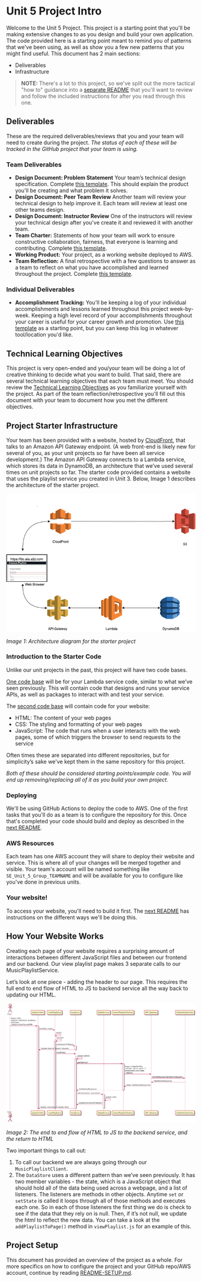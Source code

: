 # Unit 5 Project Intro

Welcome to the Unit 5 Project. This project is a starting point that you'll be making extensive changes to as you design and build your own application. The code provided here is a starting point meant to remind you of patterns that we've been using, as well as show you a few new patterns that you might find useful. This document has 2 main sections:

- Deliverables
- Infrastructure

> **NOTE:** There's a lot to this project, so we've split out the more tactical "how to" guidance into a [separate README](./README-SETUP.md) that you'll want to review and follow the included instructions for after you read through this one.

## Deliverables

These are the required deliverables/reviews that you and your team will need to create during the project. _The status of each of these will be tracked in the GitHub project that your team is using._

### Team Deliverables

* **Design Document: Problem Statement** Your team’s technical design specification. Complete [this template](resources/VACANZA_design-document.md). This should explain the product you'll be creating and what problem it solves.
* **Design Document: Peer Team Review** Another team will review your technical design to help improve it. Each team will review at least one other teams design.
* **Design Document: Instructor Review** One of the instructors will review your technical design after you've create it and reviewed it with another team.
* **Team Charter:** Statements of how your team will work to ensure constructive collaboration, fairness, that everyone is learning and contributing. Complete [this template](resources/team-charter.md).
* **Working Product:** Your project, as a working website deployed to AWS.
* **Team Reflection:** A final retrospective with a few questions to answer as a team to reflect on what you have accomplished and learned throughout the project. Complete [this template](resources/team-reflection.md).

### Individual Deliverables

* **Accomplishment Tracking:** You'll be keeping a log of your individual accomplishments and lessons learned throughout this project week-by-week. Keeping a high level record of your accomplishments throughout your career is useful for your career growth and promotion. Use [this template](resources/individual-accomplishments-template.md) as a starting point, but you can keep this log in whatever tool/location you'd like.

## Technical Learning Objectives

This project is very open-ended and you/your team will be doing a lot of creative thinking to decide what you want to build. That said, there are several technical learning objectives that each team must meet. You should review the [Technical Learning Objectives](./resources/technical-objectives.md) as you familiarize yourself with the project. As part of the team reflection/retrospective you'll fill out this document with your team to document how you met the different objectives.

## Project Starter Infrastructure

Your team has been provided with a website, hosted by [CloudFront](https://aws.amazon.com/cloudfront/), that talks to an Amazon API Gateway endpoint. (A web front-end is likely new for several of you, as your unit projects so far have been all service development.) The Amazon API Gateway connects to a Lambda service, which stores its data in DynamoDB, an architecture that we’ve used several times on unit projects so far. The starter code provided contains a website that uses the playlist service you created in Unit 3. Below, Image 1 describes the architecture of the starter project.

![Image 1: The architecture of your starter project](resources/images/architecture_diagram.png)

*Image 1: Architecture diagram for the starter project*

### Introduction to the Starter Code

Unlike our unit projects in the past, this project will have two code bases.

[One code base](./MusicPlaylistServiceLambda) will be for your Lambda service code, similar to what we’ve seen previously. This will contain code that designs and runs your service APIs, as well as packages to interact with and test your service.

The [second code base](./web) will contain code for your website:

* HTML: The content of your web pages
* CSS: The styling and formatting of your web pages
* JavaScript: The code that runs when a user interacts with the web pages, some of which triggers the browser to send requests to the service

Often times these are separated into different repositories, but for simplicity’s sake we've kept them in the same repository for this project.

_Both of these should be considered starting points/example code. You will end up removing/replacing all of it as you build your own project._

### Deploying

We'll be using GitHub Actions to deploy the code to AWS. One of the first tasks that you'll do as a team is to configure the repository for this. Once that's completed your code should build and deploy as described in the [next README](./README-SETUP.md).

### AWS Resources

Each team has one AWS account they will share to deploy their website and service. This is where all of your changes will be merged together and visible. Your team's account will be named something like `SE_Unit_5_Group_TEAMNAME` and will be available for you to configure like you've done in previous units.

### Your website!

To access your website, you'll need to build it first. The [next README](./README-SETUP.md) has instructions on the different ways we'll be doing this.

## How Your Website Works

Creating each page of your website requires a surprising amount of interactions between different JavaScript files and between our frontend and our backend. Our view playlist page makes 3 separate calls to our MusicPlaylistService.

Let’s look at one piece - adding the header to our page. This requires the full end to end flow of HTML to JS to backend service all the way back to updating our HTML.

![Image 2: The end to end flow of HTML to JS to the backend service, and the return to HTML.](resources/images/sequence_diagram.png)

*Image 2: The end to end flow of HTML to JS to the backend service, and the return to HTML*

Two important things to call out:

1. To call our backend we are always going through our `MusicPlaylistClient`.
2. The `DataStore` uses a different pattern than we’ve seen previously. It has two member variables - the state, which is a JavaScript object that should hold all of the data being used across a webpage, and a list of listeners. The listeners are methods in other objects. Anytime `set` or `setState` is called it loops through all of those methods and executes each one. So in each of those listeners the first thing we do is check to see if the data that they rely on is null. Then, if it’s not null, we update the html to reflect the new data. You can take a look at the `addPlaylistToPage()` method in `viewPlaylist.js` for an example of this.

## Project Setup

This document has provided an overview of the project as a whole. For more specifics on how to configure the project and your GitHub repo/AWS account, continue by reading [README-SETUP.md](./README-SETUP.md).
